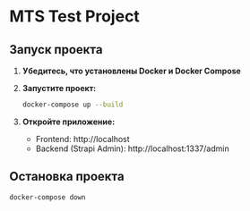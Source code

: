 # MTS Test Project

## Запуск проекта

1. **Убедитесь, что установлены Docker и Docker Compose**

2. **Запустите проект:**
   ```bash
   docker-compose up --build
   ```

3. **Откройте приложение:**
   - Frontend: http://localhost
   - Backend (Strapi Admin): http://localhost:1337/admin

## Остановка проекта

```bash
docker-compose down
``` 